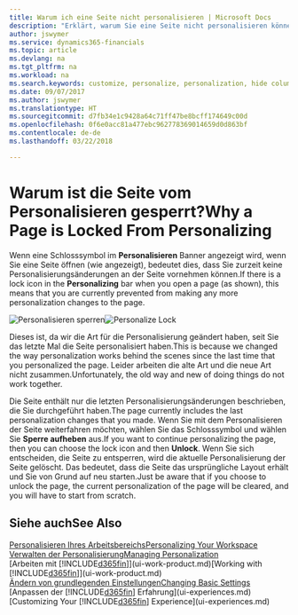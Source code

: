```yaml
---
title: Warum ich eine Seite nicht personalisieren | Microsoft Docs
description: "Erklärt, warum Sie eine Seite nicht personalisieren können und was Sie tun können, um sie zu entsperren, sodass Sie sie anpassen können."
author: jswymer
ms.service: dynamics365-financials
ms.topic: article
ms.devlang: na
ms.tgt_pltfrm: na
ms.workload: na
ms.search.keywords: customize, personalize, personalization, hide columns, remove fields, move fields
ms.date: 09/07/2017
ms.author: jswymer
ms.translationtype: HT
ms.sourcegitcommit: d7fb34e1c9428a64c71ff47be8bcff174649c00d
ms.openlocfilehash: 0f6e0acc81a477ebc962778369014659d0d863bf
ms.contentlocale: de-de
ms.lasthandoff: 03/22/2018

---
```

# <a name="why-a-page-is-locked-from-personalizing"></a><span data-ttu-id="db402-103">Warum ist die Seite vom Personalisieren gesperrt?</span><span class="sxs-lookup"><span data-stu-id="db402-103">Why a Page is Locked From Personalizing</span></span>
<span data-ttu-id="db402-104">Wenn eine Schlosssymbol im **Personalisieren** Banner angezeigt wird, wenn Sie eine Seite öffnen (wie angezeigt), bedeutet dies, dass Sie zurzeit keine Personalisierungsänderungen an der Seite vornehmen können.</span><span class="sxs-lookup"><span data-stu-id="db402-104">If there is a lock icon in the **Personalizing** bar when you open a page (as shown), this means that you are currently prevented from making any more personalization changes to the page.</span></span>

<span data-ttu-id="db402-105">![Personalisieren sperren](media/personalization-locked.png "Personalisieren sperren")</span><span class="sxs-lookup"><span data-stu-id="db402-105">![Personalize Lock](media/personalization-locked.png "Personalize lock")</span></span>

<span data-ttu-id="db402-106">Dieses ist, da wir die Art für die Personalisierung geändert haben, seit Sie das letzte Mal die Seite personalisiert haben.</span><span class="sxs-lookup"><span data-stu-id="db402-106">This is because we changed the way personalization works behind the scenes since the last time that you personalized the page.</span></span> <span data-ttu-id="db402-107">Leider arbeiten die alte Art und die neue Art nicht zusammen.</span><span class="sxs-lookup"><span data-stu-id="db402-107">Unfortunately, the old way and new of doing things do not work together.</span></span>

<span data-ttu-id="db402-108">Die Seite enthält nur die letzten Personalisierungsänderungen beschrieben, die Sie durchgeführt haben.</span><span class="sxs-lookup"><span data-stu-id="db402-108">The page currently includes the last personalization changes that you made.</span></span> <span data-ttu-id="db402-109">Wenn Sie mit dem Personalisieren der Seite weiterfahren möchten, wählen Sie das Schlosssymbol und wählen Sie **Sperre aufheben** aus.</span><span class="sxs-lookup"><span data-stu-id="db402-109">If you want to continue personalizing the page, then you can choose the lock icon and then **Unlock**.</span></span> <span data-ttu-id="db402-110">Wenn Sie sich entscheiden, die Seite zu entsperren, wird die aktuelle Personalisierung der Seite  gelöscht. Das bedeutet, dass die Seite das ursprüngliche Layout erhält und Sie von Grund auf neu starten.</span><span class="sxs-lookup"><span data-stu-id="db402-110">Just be aware that if you choose to unlock the page, the current personalization of the page will be cleared, and you will have to start from scratch.</span></span>


## <a name="see-also"></a><span data-ttu-id="db402-111">Siehe auch</span><span class="sxs-lookup"><span data-stu-id="db402-111">See Also</span></span>
[<span data-ttu-id="db402-112">Personalisieren Ihres Arbeitsbereichs</span><span class="sxs-lookup"><span data-stu-id="db402-112">Personalizing Your Workspace</span></span>](ui-personalization-manage.md)  
[<span data-ttu-id="db402-113">Verwalten der Personalisierung</span><span class="sxs-lookup"><span data-stu-id="db402-113">Managing Personalization</span></span>](ui-personalization-manage.md)  
<span data-ttu-id="db402-114">[Arbeiten mit [!INCLUDE[d365fin](includes/d365fin_md.md)]](ui-work-product.md)</span><span class="sxs-lookup"><span data-stu-id="db402-114">[Working with [!INCLUDE[d365fin](includes/d365fin_md.md)]](ui-work-product.md)</span></span>  
[<span data-ttu-id="db402-115">Ändern von grundlegenden Einstellungen</span><span class="sxs-lookup"><span data-stu-id="db402-115">Changing Basic Settings</span></span>](ui-change-basic-settings.md)  
<span data-ttu-id="db402-116">[Anpassen der [!INCLUDE[d365fin](includes/d365fin_md.md)] Erfahrung](ui-experiences.md)</span><span class="sxs-lookup"><span data-stu-id="db402-116">[Customizing Your [!INCLUDE[d365fin](includes/d365fin_md.md)] Experience](ui-experiences.md)</span></span>  

